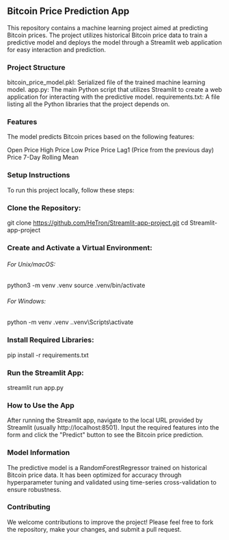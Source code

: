 ## Bitcoin Price Prediction App

This repository contains a machine learning project aimed at predicting Bitcoin prices. 
The project utilizes historical Bitcoin price data to train a predictive model and deploys the model through a Streamlit web application for easy interaction and prediction.

### Project Structure

bitcoin_price_model.pkl: Serialized file of the trained machine learning model.
app.py: The main Python script that utilizes Streamlit to create a web application for interacting with the predictive model.
requirements.txt: A file listing all the Python libraries that the project depends on.

### Features
The model predicts Bitcoin prices based on the following features:

Open Price
High Price
Low Price
Price Lag1 (Price from the previous day)
Price 7-Day Rolling Mean

### Setup Instructions

To run this project locally, follow these steps:

### Clone the Repository:

git clone https://github.com/HeTron/Streamlit-app-project.git
cd Streamlit-app-project
### Create and Activate a Virtual Environment:

###### *For Unix/macOS:*
python3 -m venv .venv
source .venv/bin/activate

###### *For Windows:*
python -m venv .venv
.\.venv\Scripts\activate

### Install Required Libraries:

pip install -r requirements.txt

### Run the Streamlit App:

streamlit run app.py

### How to Use the App
After running the Streamlit app, navigate to the local URL provided by Streamlit (usually http://localhost:8501). Input the required features into the form and click the "Predict" button to see the Bitcoin price prediction.

### Model Information
The predictive model is a RandomForestRegressor trained on historical Bitcoin price data. It has been optimized for accuracy through hyperparameter tuning and validated using time-series cross-validation to ensure robustness.

### Contributing
We welcome contributions to improve the project! Please feel free to fork the repository, make your changes, and submit a pull request.

